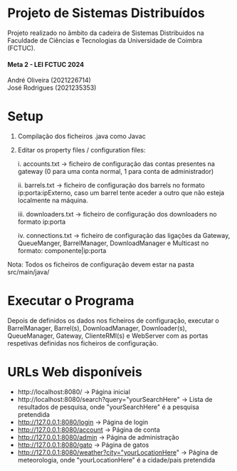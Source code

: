 # Projeto de Sistemas Distribuídos

Projeto realizado no ãmbito da cadeira de Sistemas Distribuidos na Faculdade de Ciências e Tecnologias da Universidade
de Coimbra (FCTUC).

#### Meta 2 - LEI FCTUC 2024

André Oliveira  (2021226714)<br/>José Rodrigues (2021235353)

# Setup

1. Compilação dos ficheiros .java como Javac


2. Editar os property files / configuration files:

   i. accounts.txt -> ficheiro de configuração das contas presentes na gateway (0 para uma conta normal, 1 para conta de
   administrador)

   ii. barrels.txt -> ficheiro de configuração dos barrels no formato ip:porta:ipExterno, caso um barrel tente aceder a
   outro que não esteja localmente na máquina.

   iii. downloaders.txt -> ficheiro de configuração dos downloaders no formato ip:porta

   iv. connections.txt ->  ficheiro de configuração das ligações da Gateway, QueueManger, BarrelManager, DownloadManager
   e Multicast no formato: componente|ip:porta

Nota: Todos os ficheiros de configuração devem estar na pasta src/main/java/

# Executar o Programa

Depois de definidos os dados nos ficheiros de configuração, executar o BarrelManager, Barrel(s), DownloadManager,
Downloader(s), QueueManager, Gateway, ClienteRMI(s) e WebServer com as portas respetivas definidas nos ficheiros de
configuração.

# URLs Web disponíveis

- http://localhost:8080/ -> Página inicial
- http://localhost:8080/search?query="yourSearchHere" -> Lista de resultados de pesquisa, onde "yourSearchHere" é a
  pesquisa pretendida
- http://127.0.0.1:8080/login -> Página de login
- http://127.0.0.1:8080/account -> Página de conta
- http://127.0.0.1:8080/admin -> Página de administração
- http://127.0.0.1:8080/gato -> Página de gatos
- http://127.0.0.1:8080/weather?city="yourLocationHere" -> Página de meteorologia, onde "yourLocationHere" é a
  cidade/pais pretendida
